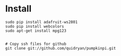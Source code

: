 # Install

    sudo pip install adafruit-ws2801
    sudo pip install webcolors
    sudo apt-get install mpg123

    
    # Copy ssh files for github
    git clone git://github.com/quidryan/pumpkinpi.git
    
    
